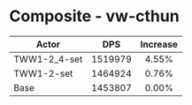 # Composite - vw-cthun
| Actor | DPS | Increase |
|---|:---:|:---:|
|TWW1-2_4-set|1519979|4.55%|
|TWW1-2-set|1464924|0.76%|
|Base|1453807|0.00%|
